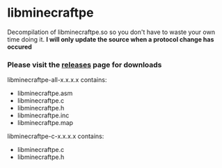 # libminecraftpe

Decompilation of libminecraftpe.so so you don't have to waste your own time doing it.
**I will only update the source when a protocol change has occured**

### Please visit the [releases](https://github.com/SupremeMortal/libminecraftpe/releases) page for downloads

libminecraftpe-all-x.x.x.x contains:
- libminecraftpe.asm
- libminecraftpe.c
- libminecraftpe.h
- libminecraftpe.inc
- libminecraftpe.map

libminecraftpe-c-x.x.x.x contains:
- libminecraftpe.c
- libminecraftpe.h

